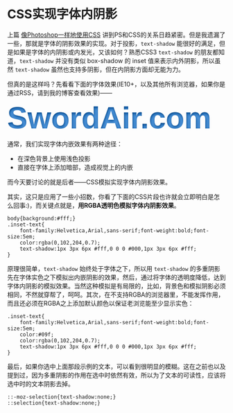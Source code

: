 # CSS实现字体内阴影

上篇 [像Photoshop一样地使用CSS](https://swordair.com/using-css-as-photoshop/) 讲到PS和CSS的关系日趋紧密。但是我遗漏了一些，那就是字体的阴影效果的实现。对于投影，`text-shadow` 能很好的满足，但是如果是字体的内阴影或内发光，又该如何？熟悉CSS3 `text-shadow` 的朋友都知道，`text-shadow` 并没有类似 box-shadow 的 inset 值来表示内外阴影，所以虽然 `text-shadow` 虽然也支持多阴影，但在内阴影方面却无能为力。

但真的是这样吗？先看看下面的字体效果(IE10+，以及其他所有浏览器，如果你是通过RSS，请到我的博客查看效果)——

<div style="line-height:1em;font-family:Helvetica,Arial,sans-serif;font-weight:bold;font-size:5em;color:#09f;color:rgba(0,102,204,0.7);text-shadow:1px 3px 6px #fff,0 0 0 #000,1px 3px 6px #fff;">SwordAir.com</div>

通常，我们实现字体内嵌效果有两种途径：

- 在深色背景上使用浅色投影
- 直接在字体上添加暗部，造成视觉上的内嵌

而今天要讨论的就是后者——CSS模拟实现字体内阴影效果。

其实，这只是应用了一些小招数，你看了下面的CSS片段也许就会立即明白是怎么回事:)，而关键点就是，**用RGBA透明色模拟字体内阴影效果**。

```
body{background:#fff;}
.inset-text{
	font-family:Helvetica,Arial,sans-serif;font-weight:bold;font-size:5em;
	color:rgba(0,102,204,0.7);
	text-shadow:1px 3px 6px #fff,0 0 0 #000,1px 3px 6px #fff;
}
```

原理很简单，`text-shadow` 始终处于字体之下，所以用 `text-shadow` 的多重阴影先在字体实色之下模拟出内嵌阴影的效果，然后，通过将字体的透明度降低，达到字体内阴影的模拟效果。当然这种模拟是有局限的，比如，背景色和模拟阴影必须相同，不然就穿帮了，呵呵。其次，在不支持RGBA的浏览器里，不能发挥作用，而且还必须在RGBA之上添加默认颜色以保证老浏览能至少显示实色：

```
.inset-text{
	font-family:Helvetica,Arial,sans-serif;font-weight:bold;font-size:5em;
	color:#09f;
	color:rgba(0,102,204,0.7);
	text-shadow:1px 3px 6px #fff,0 0 0 #000,1px 3px 6px #fff;
}
```

最后，如果你选中上面那段示例的文本，可以看到很明显的模糊。这在之前也以及提到过，因为多重阴影的作用在选中时依然有效，所以为了文本的可读性，应该将选中时的文本阴影去掉。

```
::-moz-selection{text-shadow:none;}
::selection{text-shadow:none;}
```